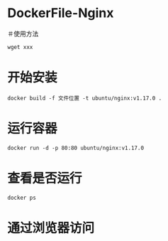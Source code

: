 # DockerFile-Nginx
＃使用方法
```
wget xxx
```
# 开始安装
```
docker build -f 文件位置 -t ubuntu/nginx:v1.17.0 .
```
# 运行容器
```
docker run -d -p 80:80 ubuntu/nginx:v1.17.0
```
# 查看是否运行
```
docker ps
```
# 通过浏览器访问
